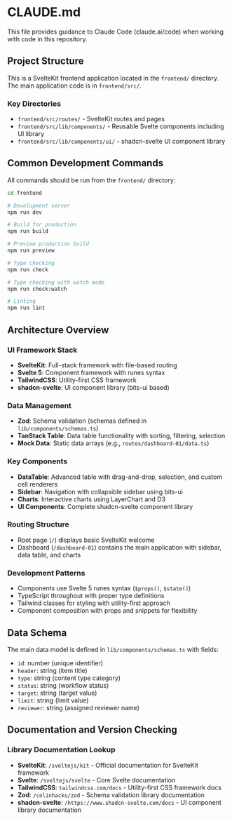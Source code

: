 # CLAUDE.md

This file provides guidance to Claude Code (claude.ai/code) when working with code in this repository.

## Project Structure

This is a SvelteKit frontend application located in the `frontend/` directory. The main application code is in `frontend/src/`.

### Key Directories

- `frontend/src/routes/` - SvelteKit routes and pages
- `frontend/src/lib/components/` - Reusable Svelte components including UI library
- `frontend/src/lib/components/ui/` - shadcn-svelte UI component library

## Common Development Commands

All commands should be run from the `frontend/` directory:

```bash
cd frontend

# Development server
npm run dev

# Build for production
npm run build

# Preview production build
npm run preview

# Type checking
npm run check

# Type checking with watch mode
npm run check:watch

# Linting
npm run lint
```

## Architecture Overview

### UI Framework Stack

- **SvelteKit**: Full-stack framework with file-based routing
- **Svelte 5**: Component framework with runes syntax
- **TailwindCSS**: Utility-first CSS framework
- **shadcn-svelte**: UI component library (bits-ui based)

### Data Management

- **Zod**: Schema validation (schemas defined in `lib/components/schemas.ts`)
- **TanStack Table**: Data table functionality with sorting, filtering, selection
- **Mock Data**: Static data arrays (e.g., `routes/dashboard-01/data.ts`)

### Key Components

- **DataTable**: Advanced table with drag-and-drop, selection, and custom cell renderers
- **Sidebar**: Navigation with collapsible sidebar using bits-ui
- **Charts**: Interactive charts using LayerChart and D3
- **UI Components**: Complete shadcn-svelte component library

### Routing Structure

- Root page (`/`) displays basic SvelteKit welcome
- Dashboard (`/dashboard-01`) contains the main application with sidebar, data table, and charts

### Development Patterns

- Components use Svelte 5 runes syntax (`$props()`, `$state()`)
- TypeScript throughout with proper type definitions
- Tailwind classes for styling with utility-first approach
- Component composition with props and snippets for flexibility

## Data Schema

The main data model is defined in `lib/components/schemas.ts` with fields:

- `id`: number (unique identifier)
- `header`: string (item title)
- `type`: string (content type category)
- `status`: string (workflow status)
- `target`: string (target value)
- `limit`: string (limit value)
- `reviewer`: string (assigned reviewer name)

## Documentation and Version Checking

### Library Documentation Lookup

- **SvelteKit**: `/sveltejs/kit` - Official documentation for SvelteKit framework
- **Svelte**: `/sveltejs/svelte` - Core Svelte documentation
- **TailwindCSS**: `tailwindcss.com/docs` - Utility-first CSS framework docs
- **Zod**: `/colinhacks/zod` - Schema validation library documentation
- **shadcn-svelte**: `/https://www.shadcn-svelte.com/docs` - UI component library documentation
